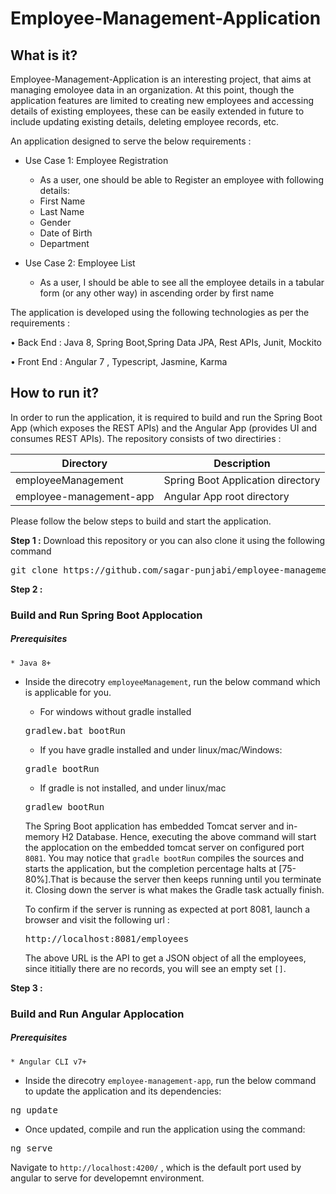 Employee-Management-Application
==========================


## What is it?

Employee-Management-Application is an interesting project, that aims at managing emoloyee data in an organization. At this point, though the application features are limited to creating new employees and accessing details of existing employees, these can be easily extended in future to include updating existing details, deleting employee records, etc.

An application designed to serve the below requirements :

* Use Case 1: Employee Registration
	* As a user, one should be able to Register an employee with following details:
	* First Name 
	* Last Name 
	* Gender 
	* Date of Birth 
	* Department
	
* Use Case 2: Employee List 
	* As a user, I should be able to see all the employee details in a tabular form (or any other way) in ascending order by first name 

 The application is developed using the following technologies as per the requirements :
 
 •	Back End  : Java 8, Spring Boot,Spring Data JPA, Rest APIs, Junit, Mockito
 
 •	Front End : Angular 7 , Typescript, Jasmine, Karma 
 

 
## How to run it?

In order to run the application, it is required to build and run the Spring Boot App (which exposes the REST APIs) and the Angular App (provides UI and consumes REST APIs).
The repository consists of two directiries :

Directory|Description
---------|------------
employeeManagement|Spring Boot Application directory
employee-management-app|Angular App root directory

Please follow the below steps to build and start the application.


**Step 1 :** 
Download this repository or you can also clone it using the following command 
<pre>git clone https://github.com/sagar-punjabi/employee-management.git</pre>


**Step 2 :**
### Build and Run Spring Boot Applocation
##### Prerequisites
    * Java 8+
    
  * Inside the direcotry `employeeManagement`, run the below command which is applicable for you.


    * For windows without gradle installed
    <pre>gradlew.bat bootRun</pre>
    * If you have gradle installed and under linux/mac/Windows:
    <pre>gradle bootRun</pre>
    * If gradle is not installed, and under linux/mac
    <pre>gradlew bootRun</pre>
    
    The Spring Boot application has embedded Tomcat server and in-memory H2 Database. Hence, executing the above command will start the applocation on the embedded tomcat server on configured port `8081`.
    You may notice that `gradle bootRun` compiles the sources and starts the application, but the completion percentage halts at [75-80%].That is because the server then keeps running until you terminate it. Closing down the server is what makes the Gradle task actually finish.
    
    To confirm if the server is running as expected at port 8081, launch a browser and visit the following url :
    <pre>http://localhost:8081/employees</pre>
    The above URL is the API to get a JSON object of all the employees, since ititially there are no records, you will see an empty set `[]`.
    
**Step 3 :**
### Build and Run Angular Applocation
##### Prerequisites
    * Angular CLI v7+
    
  * Inside the direcotry `employee-management-app`, run the below command to update the application and its dependencies:
  <pre>ng update</pre>
  
  * Once updated, compile and run the application using the command:
  <pre>ng serve</pre>
  
  Navigate to `http://localhost:4200/` , which is the default port used by angular to serve for developemnt environment.
    



  


